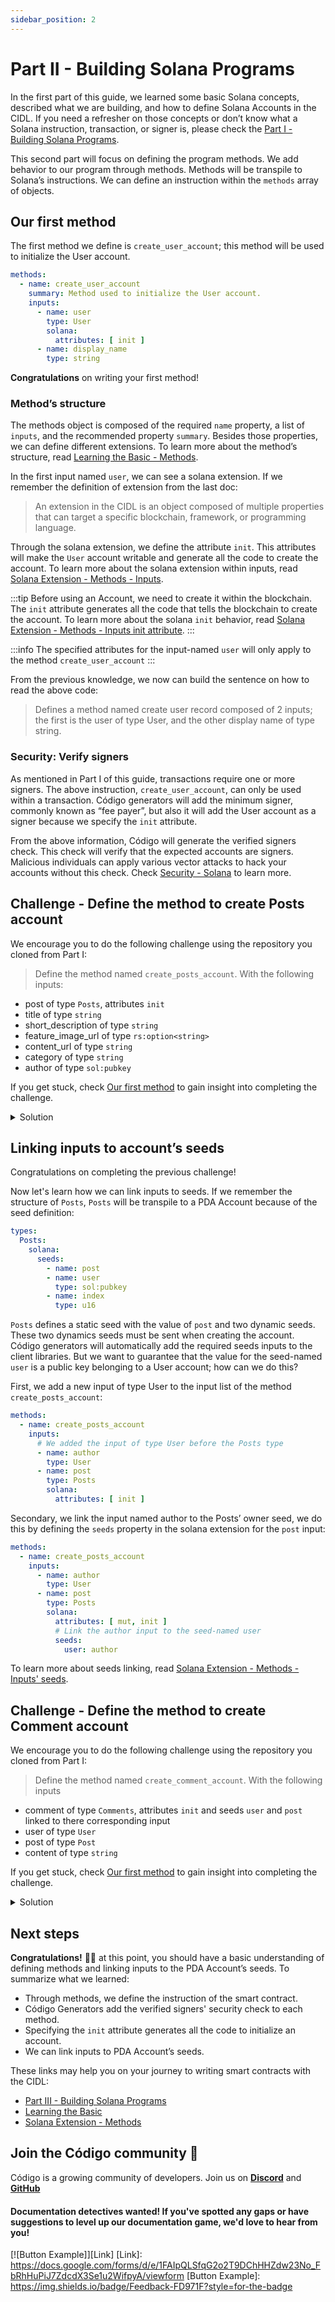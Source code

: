 ```yaml
---
sidebar_position: 2
---
```


# Part II - Building Solana Programs

In the first part of this guide, we learned some basic Solana concepts, described what we are building, and how to
define Solana Accounts in the CIDL. If you need a refresher on those concepts or don’t know what a Solana instruction,
transaction, or signer is, please check
the [Part I - Building Solana Programs](./part-1-building-solana-programs.md).

This second part will focus on defining the program methods. We add behavior to our program through methods. Methods
will be transpile to Solana’s instructions. We can define an instruction within the `methods` array of objects.

## Our first method

The first method we define is `create_user_account`; this method will be used to initialize the User account.

```yaml showLineNumbers
methods:
  - name: create_user_account
    summary: Method used to initialize the User account.
    inputs:
      - name: user
        type: User
        solana:
          attributes: [ init ]
      - name: display_name
        type: string
```

**Congratulations** on writing your first method!

### Method’s structure

The methods object is composed of the required `name` property, a list of `inputs`, and the recommended
property `summary`. Besides those properties, we can define different extensions. To learn more about the method’s
structure, read [Learning the Basic - Methods](../código-interface-description-language/learning-the-basics.md#methods).

In the first input named `user`, we can see a solana extension. If we remember the definition of extension from the last
doc:

> An extension in the CIDL is an object composed of multiple properties that can target a specific blockchain,
> framework, or programming language.

Through the solana extension, we define the attribute `init`. This attributes will make the `User` account writable and
generate all the code to create the account. To learn more about the solana extension within inputs,
read [Solana Extension - Methods - Inputs](../código-interface-description-language/blockchain-extensions/solana/methods.md#inputs).

:::tip
Before using an Account, we need to create it within the blockchain. The `init` attribute generates all the code that
tells the blockchain to create the account. To learn more about the solana `init` behavior,
read [Solana Extension - Methods - Inputs init attribute](../código-interface-description-language/blockchain-extensions/solana/methods.md#init).
:::

:::info
The specified attributes for the input-named `user` will only apply to the method `create_user_account`
:::

From the previous knowledge, we now can build the sentence on how to read the above code:

> Defines a method named create user record composed of 2 inputs; the first is the user of type User, and the other
> display name of type string.

### Security: Verify signers

As mentioned in Part I of this guide, transactions require one or more signers. The above
instruction, `create_user_account`, can only be used within a transaction. Código generators will add the minimum
signer, commonly known as “fee payer”, but also it will add the User account as a signer because we specify the `init`
attribute.

From the above information, Código will generate the verified signers check. This check will verify that the expected
accounts are signers. Malicious individuals can apply various vector attacks to hack your accounts without this check.
Check [Security - Solana](../security/solana.md#verify-signers) to learn more.

## Challenge - Define the method to create Posts account

We encourage you to do the following challenge using the repository you cloned from Part I:

> Define the method named `create_posts_account`. With the following inputs:

- post of type `Posts`, attributes `init`
- title of type `string`
- short_description of type `string`
- feature_image_url of type `rs:option<string>`
- content_url of type `string`
- category of type `string`
- author of type `sol:pubkey`

If you get stuck, check [Our first method](#our-first-method) to gain insight into
completing the challenge.

<details>
<summary>Solution</summary>

```yaml showLineNumbers
methods:
  - name: create_posts_account
    summary: Method used to initialize a Posts account.
    inputs:
      - name: post
        type: Posts
        solana:
          attributes: [ init ]
      - name: title
        type: string
      - name: short_description
        type: string
      - name: feature_image_url
        type: rs:option&lt;string&gt;
      - name: content_url
        type: string
      - name: category
        type: string
      - name: author
        type: sol:pubkey
```

</details>

## Linking inputs to account’s seeds

Congratulations on completing the previous challenge!

Now let's learn how we can link inputs to seeds. If we remember the structure of `Posts`, `Posts` will be transpile to a
PDA Account because of the seed definition:

```yaml showLineNumbers
types:
  Posts:
    solana:
      seeds:
        - name: post
        - name: user
          type: sol:pubkey
        - name: index
          type: u16
```

`Posts` defines a static seed with the value of `post` and two dynamic seeds. These two dynamics seeds must be sent when
creating the account. Código generators will automatically add the required seeds inputs to the client libraries. But we
want to guarantee that the value for the seed-named `user` is a public key belonging to a User account; how can we do
this?

First, we add a new input of type User to the input list of the method `create_posts_account`:

```yaml showLineNumbers
methods:
  - name: create_posts_account
    inputs:
      # We added the input of type User before the Posts type
      - name: author
        type: User
      - name: post
        type: Posts
        solana:
          attributes: [ init ]
```

Secondary, we link the input named author to the Posts’ owner seed, we do this by defining the `seeds` property in the
solana extension for the `post` input:

```yaml showLineNumbers
methods:
  - name: create_posts_account
    inputs:
      - name: author
        type: User
      - name: post
        type: Posts
        solana:
          attributes: [ mut, init ]
          # Link the author input to the seed-named user
          seeds:
            user: author
```

To learn more about seeds linking,
read [Solana Extension - Methods - Inputs' seeds](../código-interface-description-language/blockchain-extensions/solana/methods.md#seeds).

## Challenge - Define the method to create Comment account

We encourage you to do the following challenge using the repository you cloned from Part I:

> Define the method named `create_comment_account`. With the following inputs

- comment of type `Comments`, attributes `init` and seeds `user` and `post` linked to there corresponding
  input
- user of type `User`
- post of type `Post`
- content of type `string`

If you get stuck, check [Our first method](#our-first-method) to gain insight into completing the challenge.

<details>
<summary>Solution</summary>

```yaml showLineNumbers
methods:
  - name: create_comment_account
    inputs:
      - name: comment
        type: Comments
        solana:
          attributes: [ init ]
          seeds:
            user: user
            post: post
      - name: user
        type: User
      - name: post
        type: Posts
      - name: content
        type: string
```

</details>

## Next steps

**Congratulations!** 🎉👏 at this point, you should have a basic understanding of defining methods and linking inputs to
the PDA Account’s seeds. To summarize what we learned:

- Through methods, we define the instruction of the smart contract.
- Código Generators add the verified signers' security check to each method.
- Specifying the `init` attribute generates all the code to initialize an account.
- We can link inputs to PDA Account’s seeds.

These links may help you on your journey to writing smart contracts with the CIDL:

- [Part III - Building Solana Programs](./part-3-building-solana-programs.md)
- [Learning the Basic](../código-interface-description-language/learning-the-basics.md)
- [Solana Extension - Methods](../código-interface-description-language/blockchain-extensions/solana/methods.md)

## Join the Código community 💚

Código is a growing community of developers. Join us on
**[Discord](https://discord.gg/8XHQGS832k)**
and **[GitHub](https://github.com/Codigo-io)**

#### Documentation detectives wanted! If you've spotted any gaps or have suggestions to level up our documentation game, we'd love to hear from you!

[![Button Example]][Link]
[Link]: https://docs.google.com/forms/d/e/1FAIpQLSfqG2o2T9DChHHZdw23No_FbRhHuPiJ7ZdcdX3Se1u2WifpyA/viewform
[Button Example]: https://img.shields.io/badge/Feedback-FD971F?style=for-the-badge